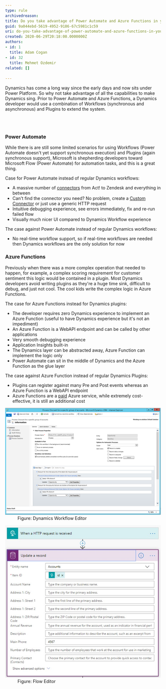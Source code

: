 ```yaml
---
type: rule
archivedreason: 
title: Do you take advantage of Power Automate and Azure Functions in your Dynamics solutions?
guid: 9a044ebd-5619-4952-9186-67c5981c1c59
uri: do-you-take-advantage-of-power-automate-and-azure-functions-in-your-dynamics-solutions
created: 2020-06-29T20:18:00.0000000Z
authors:
- id: 1
  title: Adam Cogan
- id: 32
  title: Mehmet Ozdemir
related: []

---
```



<p class="ssw15-rteElement-P">Dynamics has come a long way since the early days and now sits under ​Power Platform. So why not take advantage of all the capabilities to make Dynamics sing. Prior to Power Automate and Azure Functions, a Dynamics developer would use a combination of Workflows (synchronous and asynchronous) and Plugins to extend the system.<br></p>
<br><excerpt class='endintro'></excerpt><br>
<h3 class="ssw15-rteElement-H3">​​Power Automate</h3><p>While there is are still some limited scenarios for using Workflows (Power Automate doesn't yet support synchronous execution) and Plugins (again synchronous support), Microsoft is shepherding developers toward Microsoft Flow (Power Automate) for automation tasks, and this is a great thing.<br></p><p>Case for Power Automate instead of regular Dynamics workflows:</p><ul><li>A massive number of 
      <a href="https://australia.flow.microsoft.com/en-us/connectors/%22%20%5co%20%22https://australia.flow.microsoft.com/en-us/connectors/">connectors</a> from Act! to Zendesk and everything in between</li><li>Can't find the connector you need? No problem, create a 
      <a href="https://docs.microsoft.com/en-us/connectors/custom-connectors/define-blank%22%20%5co%20%22https://docs.microsoft.com/en-us/connectors/custom-connectors/define-blank">Custom Connector</a> or just use a generic HTTP request</li><li>Intuitive debugging experience, see errors immediately, fix and re-run failed flow</li><li>Visually much nicer UI compared to Dynamics Workflow experience</li></ul><p>The case against Power Automate instead of regular Dynamics workflows:</p><ul><li>No real-time workflow support, so if real-time workflows are needed then Dynamics workflows are the only solution for now</li></ul><h3 class="ssw15-rteElement-H3">Azure Functions<br></h3><p>Previously when there was a more complex operation that needed to happen, for example, a complex scoring requirement for customer sentiment this logic would be contained in a plugin. Most Dynamics developers avoid writing plugins as they're a huge time sink, difficult to debug, and just not cool. The cool kids write the complex logic in Azure Functions.</p><p>The case for Azure Functions instead for Dynamics plugins:</p><ul><li>The developer requires zero Dynamics experience to implement an Azure Function (useful to have Dynamics experience but it's not an impediment)<br></li><li>An Azure Function is a WebAPI endpoint and can be called by other applications<br></li><li>Very smooth debugging experience<br></li><li>Application Insights built-in</li><li>The Dynamics layer can be abstracted away, Azure Function can implement the logic only</li><li>Power Automate can sit in the middle of Dynamics and the Azure Function as the glue layer</li></ul><p>The case against Azure Function instead of regular Dynamics Plugins:</p><ul><li>Plugins can register against many Pre and Post events whereas an Azure Function is a WebAPI endpoint</li><li>Azure Functions are a 
      <a href="https://azure.microsoft.com/en-au/pricing/calculator/%22%20%5co%20%22https://azure.microsoft.com/en-au/pricing/calculator/">paid</a> Azure service, while extremely cost-effective, it is still an additional cost <br></li></ul><dl class="image"><dt>
      <img src="dynamics-workflow-editor.png" alt="dynamics-workflow-editor.png" style="width:750px;" /></dt><dd>Figure: Dynamics Workflow Editor</dd></dl><dl class="image"><dt><img src="flow-editor.png" alt="flow-editor.png" /></dt><dd>Figure: Flow Editor</dd></dl>​ 


